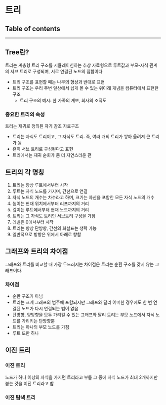 # 트리

## Table of contents


---

## Tree란?

트리는 계층형 트리 구조를 시뮬레이션하는 추상 자료형으로 루트값과 부모-자식 관계의 서브 트리로 구성되며, 서로 연결된 노드의 집합이다

- 트리 구조를 표현할 때는 나무의 형상과 반대로 표현
- 트리 구조는 우리 주변 일상에서 쉽게 볼 수 있는 위아래 개념을 컴퓨터에서 표현한 구조
  - 트리 구조의 예시: 한 가족의 계보, 회사의 조직도


### 중요한 트리의 속성
트리는 재귀로 정의된 자기 참조 자료구조

- 트리는 자식도 트리이고, 그 자식도 트리. 즉, 여러 개의 트리가 쌓아 올려져 큰 트리가 됨
- 흔히 서브 트리로 구성된다고 표현
- 트리에서는 재귀 순회가 좀 더 자연스러운 편


## 트리의 각 명칭

1. 트리는 항상 루트에서부터 시작
2. 루트는 자식 노드를 가지며, 간선으로 연결
3. 자식 노드의 개수는 차수라고 하며, 크기는 자신을 포함한 모든 자식 노드의 개수
4. 높이는 현재 위치에서부터 리프까지의 거리
5. 깊이는 루트에서부터 현재 노드까지의 거리
6. 트리는 그 자식도 트리인 서브트리 구성을 가짐
7. 레벨은 0에서부터 시작
8. 트리는 항상 단방향, 간선의 화살표는 생략 가능
9. 일반적으로 방향은 위에서 아래로 향함


## 그래프와 트리의 차이점
그래프와 트리를 비교할 때 가장 두드러지는 차이점은 트리는 순환 구조를 갖지 않는 그래프이다.

### 차이점
- 순환 구조가 아님
- 트리는 크게 그래프의 범주에 포함되지만 그래프와 달리 어떠한 경우에도 한 번 연결된 노드가 다시 연결되는 법이 없음
- 단방향, 양방향을 모두 가리킬 수 있는 그래프와 달리 트리는 부모 노드에서 자식 노드를 가리키는 단방향뿐
- 트리는 하나의 부모 노드를 가짐
- 루트 또한 하나


## 이진 트리

### 이진 트리
노드가 하나 이상의 자식을 가지면 트리라고 부름
그 중에 자식 노드가 최대 2개까지만 붙는 것을 이진 트리라고 함


### 이진 탐색 트리


